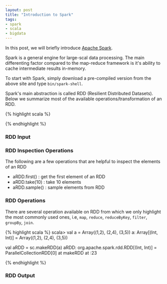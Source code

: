```yaml
---
layout: post
title: "Introduction to Spark"
tags:
- spark
- scala
- bigdata
---
```


In this post, we will briefly introduce [Apache Spark](https://spark.apache.org/).

Spark is a general engine for large-scal data processing. The main differenting factor compared to the map-reduce framework is it's ability to cache intermediate results in-memory.


To start with Spark, simply download a pre-compiled version from the above site and type `bin/spark-shell`.

Spark's main abstraction is called RDD (Resilient Distributed Datasets). Below we summarize most of the available operations/transformation of an RDD.

{% highlight scala %}

{% endhighlight %}


### RDD Input

### RDD Inspection Operations

The following are a few operations that are helpful to inspect the elements of an RDD

* aRDD.first() 	:	get the first element of an RDD
* aRDD.take(10)   :   take 10 elements
* aRDD.sample()   :   sample elements from RDD

### RDD Operations

There are several operation available on RDD from which we only highlight the most commonly used ones, i.e, `map`, `reduce`, `reduceByKey`, `filter`, `groupBy`, `join`.


{% highlight scala %}
scala> val a = Array((1,2), (2,4), (3,5))
a: Array[(Int, Int)] = Array((1,2), (2,4), (3,5))

val aRDD = sc.makeRDD(a)
aRDD: org.apache.spark.rdd.RDD[(Int, Int)] = ParallelCollectionRDD[0] at makeRDD at <console>:23


{% endhighlight %}


### RDD Output
